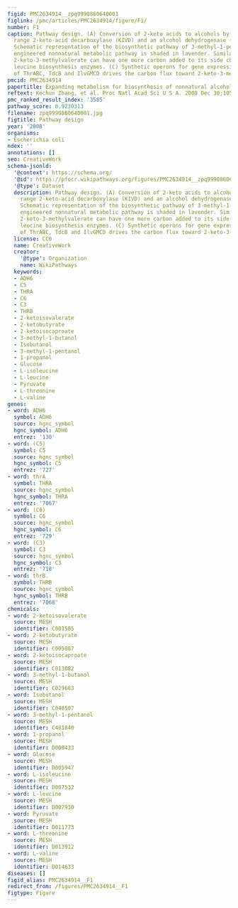 ```yaml
---
figid: PMC2634914__zpq9990860640001
figlink: /pmc/articles/PMC2634914/figure/F1/
number: F1
caption: Pathway design. (A) Conversion of 2-keto acids to alcohols by a broad-substrate
  range 2-keto-acid decarboxylase (KIVD) and an alcohol dehydrogenase (ADH6). (B)
  Schematic representation of the biosynthetic pathway of 3-methyl-1-pentanol. The
  engineered nonnatural metabolic pathway is shaded in lavender. Similar to 2-ketoisovalerate,
  2-keto-3-methylvalerate can have one more carbon added to its side chain by the
  leucine biosynthesis enzymes. (C) Synthetic operons for gene expression. Overexpression
  of ThrABC, TdcB and IlvGMCD drives the carbon flux toward 2-keto-3-methylvalerate.
pmcid: PMC2634914
papertitle: Expanding metabolism for biosynthesis of nonnatural alcohols.
reftext: Kechun Zhang, et al. Proc Natl Acad Sci U S A. 2008 Dec 30;105(52):20653-20658.
pmc_ranked_result_index: '3585'
pathway_score: 0.9230313
filename: zpq9990860640001.jpg
figtitle: Pathway design
year: '2008'
organisms:
- Escherichia coli
ndex: ''
annotations: []
seo: CreativeWork
schema-jsonld:
  '@context': https://schema.org/
  '@id': https://pfocr.wikipathways.org/figures/PMC2634914__zpq9990860640001.html
  '@type': Dataset
  description: Pathway design. (A) Conversion of 2-keto acids to alcohols by a broad-substrate
    range 2-keto-acid decarboxylase (KIVD) and an alcohol dehydrogenase (ADH6). (B)
    Schematic representation of the biosynthetic pathway of 3-methyl-1-pentanol. The
    engineered nonnatural metabolic pathway is shaded in lavender. Similar to 2-ketoisovalerate,
    2-keto-3-methylvalerate can have one more carbon added to its side chain by the
    leucine biosynthesis enzymes. (C) Synthetic operons for gene expression. Overexpression
    of ThrABC, TdcB and IlvGMCD drives the carbon flux toward 2-keto-3-methylvalerate.
  license: CC0
  name: CreativeWork
  creator:
    '@type': Organization
    name: WikiPathways
  keywords:
  - ADH6
  - C5
  - THRA
  - C6
  - C3
  - THRB
  - 2-ketoisovalerate
  - 2-ketobutyrate
  - 2-ketoisocaproate
  - 3-methyl-1-butanol
  - Isobutanol
  - 3-methyl-1-pentanol
  - 1-propanol
  - Glucose
  - L-isoleucine
  - L-leucine
  - Pyruvate
  - L-threonine
  - L-valine
genes:
- word: ADH6
  symbol: ADH6
  source: hgnc_symbol
  hgnc_symbol: ADH6
  entrez: '130'
- word: (C5)
  symbol: C5
  source: hgnc_symbol
  hgnc_symbol: C5
  entrez: '727'
- word: thrA
  symbol: THRA
  source: hgnc_symbol
  hgnc_symbol: THRA
  entrez: '7067'
- word: (C6)
  symbol: C6
  source: hgnc_symbol
  hgnc_symbol: C6
  entrez: '729'
- word: (C3)
  symbol: C3
  source: hgnc_symbol
  hgnc_symbol: C3
  entrez: '718'
- word: thrB.
  symbol: THRB
  source: hgnc_symbol
  hgnc_symbol: THRB
  entrez: '7068'
chemicals:
- word: 2-ketoisovalerate
  source: MESH
  identifier: C001505
- word: 2-ketobutyrate
  source: MESH
  identifier: C005087
- word: 2-ketoisocaproate
  source: MESH
  identifier: C013082
- word: 3-methyl-1-butanol
  source: MESH
  identifier: C029683
- word: Isobutanol
  source: MESH
  identifier: C040507
- word: 3-methyl-1-pentanol
  source: MESH
  identifier: C481840
- word: 1-propanol
  source: MESH
  identifier: D000433
- word: Glucose
  source: MESH
  identifier: D005947
- word: L-isoleucine
  source: MESH
  identifier: D007532
- word: L-leucine
  source: MESH
  identifier: D007930
- word: Pyruvate
  source: MESH
  identifier: D011773
- word: L-threonine
  source: MESH
  identifier: D013912
- word: L-valine
  source: MESH
  identifier: D014633
diseases: []
figid_alias: PMC2634914__F1
redirect_from: /figures/PMC2634914__F1
figtype: Figure
---
```

